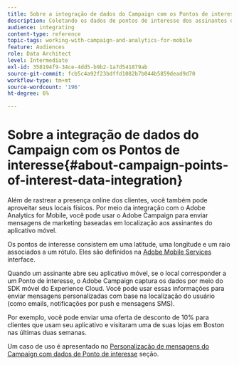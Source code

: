 ```yaml
---
title: Sobre a integração de dados do Campaign com os Pontos de interesse
description: Coletando os dados de pontos de interesse dos assinantes do aplicativo móvel, envie mensagens de marketing baseadas em localização para os assinantes por meio da integração no Adobe Campaign.
audience: integrating
content-type: reference
topic-tags: working-with-campaign-and-analytics-for-mobile
feature: Audiences
role: Data Architect
level: Intermediate
exl-id: 358194f9-34ce-4dd5-b9b2-1a7d541879ab
source-git-commit: fcb5c4a92f23bdffd1082b7b044b5859dead9d70
workflow-type: tm+mt
source-wordcount: '196'
ht-degree: 6%

---
```


# Sobre a integração de dados do Campaign com os Pontos de interesse{#about-campaign-points-of-interest-data-integration}

Além de rastrear a presença online dos clientes, você também pode aproveitar seus locais físicos. Por meio da integração com o Adobe Analytics for Mobile, você pode usar o Adobe Campaign para enviar mensagens de marketing baseadas em localização aos assinantes do aplicativo móvel.

Os pontos de interesse consistem em uma latitude, uma longitude e um raio associados a um rótulo. Eles são definidos na [Adobe Mobile Services](https://experienceleague.adobe.com/docs/mobile-services/using/home.html) interface.

Quando um assinante abre seu aplicativo móvel, se o local corresponder a um Ponto de interesse, o Adobe Campaign captura os dados por meio do SDK móvel do Experience Cloud. Você pode usar essas informações para enviar mensagens personalizadas com base na localização do usuário (como emails, notificações por push e mensagens SMS).

Por exemplo, você pode enviar uma oferta de desconto de 10% para clientes que usam seu aplicativo e visitaram uma de suas lojas em Boston nas últimas duas semanas.

Um caso de uso é apresentado no [Personalização de mensagens do Campaign com dados de Ponto de interesse](../../integrating/using/personalizing-campaign-messages-with-point-of-interest-data.md) seção.
